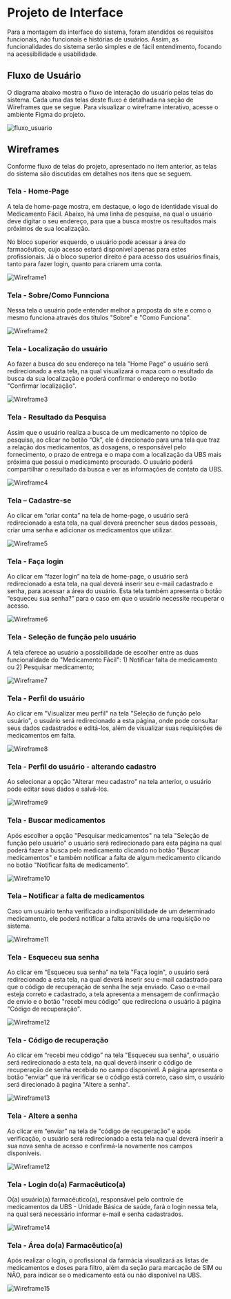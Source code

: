 
# Projeto de Interface

Para a montagem da interface do sistema, foram atendidos os requisitos funcionais, não funcionais e histórias de usuários. Assim, as funcionalidades do sistema serão simples e de fácil entendimento, focando na acessibilidade e usabilidade. 

## Fluxo de Usuário

O diagrama abaixo mostra o fluxo de interação do usuário pelas telas do sistema. Cada uma das telas deste fluxo é detalhada na seção de Wireframes que se segue. Para visualizar o wireframe interativo, acesse o ambiente Figma do projeto. 

![fluxo_usuario](img/fluxogramamiro.jpg)

## Wireframes

Conforme fluxo de telas do projeto, apresentado no item anterior, as telas do sistema são discutidas em detalhes nos itens que se seguem. 

### Tela - Home-Page 

A tela de home-page mostra, em destaque, o logo de identidade visual do Medicamento Fácil. Abaixo, há uma linha de pesquisa, na qual o usuário deve digitar o seu endereço, para que a busca mostre os resultados mais próximos de sua localização. 

No bloco superior esquerdo, o usuário pode acessar a área do farmacêutico, cujo acesso estará disponível apenas para estes profissionais. Já o bloco superior direito é para acesso dos usuários finais, tanto para fazer login, quanto para criarem uma conta. 

![Wireframe1](img/Desktop20.jpg)

### Tela - Sobre/Como Funnciona

Nessa tela o usuário pode entender melhor a proposta do site e como o mesmo funciona através dos títulos "Sobre" e "Como Funciona".

![Wireframe2](img/Desktop18.png)

### Tela - Localização do usuário

Ao fazer a busca do seu endereço na tela "Home Page" o usuário será redirecionado a esta tela, na qual visualizará o mapa com o resultado da busca da sua localização e poderá confirmar o endereço no botão "Confirmar localização".

![Wireframe3](img/Desktop2.jpg)

### Tela - Resultado da Pesquisa 

Assim que o usuário realiza a busca de um medicamento no tópico de pesquisa, ao clicar no botão “Ok”, ele é direcionado para uma tela que traz a relação dos medicamentos, as dosagens, o responsável pelo fornecimento, o prazo de entrega e o mapa com a localização da UBS mais próxima que possui o medicamento procurado. 
O usuário poderá compartilhar o resultado da busca e ver as informações de contato da UBS.

![Wireframe4](img/Desktop17.jpg)

### Tela – Cadastre-se 

Ao clicar em “criar conta” na tela de home-page, o usuário será redirecionado a esta tela, na qual deverá preencher seus dados pessoais, criar uma senha e adicionar os medicamentos que utilizar. 

![Wireframe5](img/Desktop4.jpg)

### Tela - Faça login 

Ao clicar em “fazer login” na tela de home-page, o usuário será redirecionado a esta tela, na qual deverá inserir seu e-mail cadastrado e senha, para acessar a área do usuário. Esta tela também apresenta o botão “esqueceu sua senha?” para o caso em que o usuário necessite recuperar o acesso. 

![Wireframe6](img/Desktop5.jpg)

 ### Tela - Seleção de função pelo usuário
 
 A tela oferece ao usuário a possibilidade de escolher entre as duas funcionalidade do "Medicamento Fácil": 1) Notificar falta de medicamento ou 2) Pesquisar medicamento;

![Wireframe7](img/Desktop6.jpg)

### Tela - Perfil do usuário

Ao clicar em "Visualizar meu perfil" na tela "Seleção de função pelo usuário", o usuário será redirecionado a esta página, onde pode consultar seus dados cadastrados e editá-los, além de visualizar suas requisições de medicamentos em falta.

![Wireframe8](img/Desktop16.jpg)

### Tela - Perfil do usuário - alterando cadastro

Ao selecionar a opção "Alterar meu cadastro" na tela anterior, o usuário pode editar seus dados e salvá-los.

![Wireframe9](img/Desktop15.jpg)

### Tela - Buscar medicamentos

Após escolher a opção "Pesquisar medicamentos" na tela "Seleção de função pelo usuário" o usuário será redirecionado para esta página na qual poderá fazer a busca pelo medicamento clicando no botão "Buscar medicamentos" e também notificar a falta de algum medicamento clicando no botão "Notificar falta de medicamento".

![Wireframe10](img/Desktop8.jpg)

### Tela – Notificar a falta de medicamentos

Caso um usuário tenha verificado a indisponibilidade de um determinado medicamento, ele poderá notificar a falta através de uma requisição no sistema. 

![Wireframe11](img/Desktop7.jpg)

### Tela - Esqueceu sua senha 

Ao clicar em “Esqueceu sua senha” na tela "Faça login", o usuário será redirecionado a esta tela, na qual deverá inserir seu e-mail cadastrado para que o código de recuperação de senha lhe seja enviado. Caso o e-mail esteja correto e cadastrado, a tela apresenta a mensagem de confirmação de envio e o botão "recebi meu código" que redireciona o usuário à página "Código de recuperação". 

![Wireframe12](img/Desktop9.jpg)

### Tela - Código de recuperação 

Ao clicar em “recebi meu código” na tela "Esqueceu sua senha", o usuário será redirecionado a esta tela, na qual deverá inserir o código de recuperação de senha recebido no campo disponível. A página apresenta o botão "enviar" que irá verificar se o código está correto, caso sim, o usuário será direcionado à pagina "Altere a senha".

![Wireframe13](img/wireframe10.png)

### Tela - Altere a senha 

Ao clicar em “enviar” na tela de "código de recuperação" e após verificação, o usuário será redirecionado a esta tela na qual deverá inserir a sua nova senha de acesso e confirmá-la novamente nos campos disponíveis.

![Wireframe12](img/Desktop11.jpg)

### Tela - Login do(a) Farmacêutico(a)

O(a) usuário(a) farmacêutico(a), responsável pelo controle de medicamentos da UBS - Unidade Básica de saúde, fará o login nessa tela, na qual será necessário informar e-mail e senha cadastrados. 

![Wireframe14](img/Desktop14.jpg)


### Tela - Área do(a) Farmacêutico(a)

Após realizar o login, o profissional da farmácia visualizará as listas de medicamentos e doses para filtro, além da seção para marcação de SIM ou NÃO, para indicar se o medicamento está ou não disponível na UBS.

![Wireframe15](img/Desktop19.jpg)
